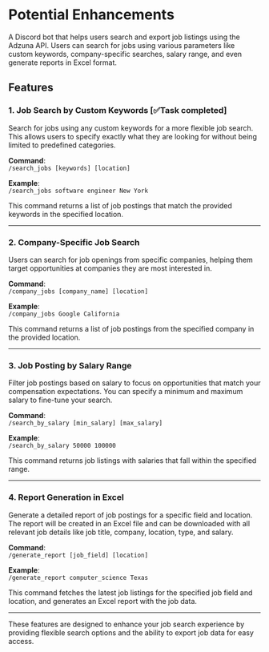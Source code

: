 # Potential Enhancements

A Discord bot that helps users search and export job listings using the Adzuna API. Users can search for jobs using various parameters like custom keywords, company-specific searches, salary range, and even generate reports in Excel format.

## Features

### 1. Job Search by Custom Keywords [✅Task completed]
Search for jobs using any custom keywords for a more flexible job search. This allows users to specify exactly what they are looking for without being limited to predefined categories.

**Command**:  
`/search_jobs [keywords] [location]`

**Example**:  
`/search_jobs software engineer New York`

This command returns a list of job postings that match the provided keywords in the specified location.

---

### 2. Company-Specific Job Search
Users can search for job openings from specific companies, helping them target opportunities at companies they are most interested in.

**Command**:  
`/company_jobs [company_name] [location]`

**Example**:  
`/company_jobs Google California`

This command returns a list of job postings from the specified company in the provided location.

---

### 3. Job Posting by Salary Range
Filter job postings based on salary to focus on opportunities that match your compensation expectations. You can specify a minimum and maximum salary to fine-tune your search.

**Command**:  
`/search_by_salary [min_salary] [max_salary]`

**Example**:  
`/search_by_salary 50000 100000`

This command returns job listings with salaries that fall within the specified range.

---

### 4. Report Generation in Excel
Generate a detailed report of job postings for a specific field and location. The report will be created in an Excel file and can be downloaded with all relevant job details like job title, company, location, type, and salary.

**Command**:  
`/generate_report [job_field] [location]`

**Example**:  
`/generate_report computer_science Texas`

This command fetches the latest job listings for the specified job field and location, and generates an Excel report with the job data.

---

These features are designed to enhance your job search experience by providing flexible search options and the ability to export job data for easy access.
